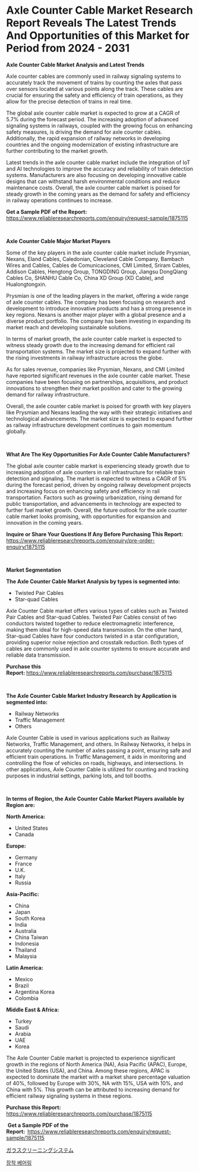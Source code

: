 <p><h1>Axle Counter Cable Market Research Report Reveals The Latest Trends And Opportunities of this Market for Period from 2024 - 2031</h1></p><p><strong>Axle Counter Cable Market Analysis and Latest Trends</strong></p>
<p><p>Axle counter cables are commonly used in railway signaling systems to accurately track the movement of trains by counting the axles that pass over sensors located at various points along the track. These cables are crucial for ensuring the safety and efficiency of train operations, as they allow for the precise detection of trains in real time.</p><p>The global axle counter cable market is expected to grow at a CAGR of 5.7% during the forecast period. The increasing adoption of advanced signaling systems in railways, coupled with the growing focus on enhancing safety measures, is driving the demand for axle counter cables. Additionally, the rapid expansion of railway networks in developing countries and the ongoing modernization of existing infrastructure are further contributing to the market growth.</p><p>Latest trends in the axle counter cable market include the integration of IoT and AI technologies to improve the accuracy and reliability of train detection systems. Manufacturers are also focusing on developing innovative cable designs that can withstand harsh environmental conditions and reduce maintenance costs. Overall, the axle counter cable market is poised for steady growth in the coming years as the demand for safety and efficiency in railway operations continues to increase.</p></p>
<p><strong>Get a Sample PDF of the Report:&nbsp;</strong> <a href="https://www.reliableresearchreports.com/enquiry/request-sample/1875115">https://www.reliableresearchreports.com/enquiry/request-sample/1875115</a></p>
<p>&nbsp;</p>
<p><strong>Axle Counter Cable Major Market Players</strong></p>
<p><p>Some of the key players in the axle counter cable market include Prysmian, Nexans, Eland Cables, Caledonian, Cleveland Cable Company, Bambach Wires and Cables, Cables de Comunicaciones, CMI Limited, Sriram Cables, Addison Cables, Hengtong Group, TONGDING Group, Jiangsu DongQiang Cables Co, SHANHU Cable Co, China XD Group (XD Cable), and Hualongtongxin.</p><p>Prysmian is one of the leading players in the market, offering a wide range of axle counter cables. The company has been focusing on research and development to introduce innovative products and has a strong presence in key regions. Nexans is another major player with a global presence and a diverse product portfolio. The company has been investing in expanding its market reach and developing sustainable solutions.</p><p>In terms of market growth, the axle counter cable market is expected to witness steady growth due to the increasing demand for efficient rail transportation systems. The market size is projected to expand further with the rising investments in railway infrastructure across the globe.</p><p>As for sales revenue, companies like Prysmian, Nexans, and CMI Limited have reported significant revenues in the axle counter cable market. These companies have been focusing on partnerships, acquisitions, and product innovations to strengthen their market position and cater to the growing demand for railway infrastructure.</p><p>Overall, the axle counter cable market is poised for growth with key players like Prysmian and Nexans leading the way with their strategic initiatives and technological advancements. The market size is expected to expand further as railway infrastructure development continues to gain momentum globally.</p></p>
<p>&nbsp;</p>
<p><strong>What Are The Key Opportunities For Axle Counter Cable Manufacturers?</strong></p>
<p><p>The global axle counter cable market is experiencing steady growth due to increasing adoption of axle counters in rail infrastructure for reliable train detection and signaling. The market is expected to witness a CAGR of 5% during the forecast period, driven by ongoing railway development projects and increasing focus on enhancing safety and efficiency in rail transportation. Factors such as growing urbanization, rising demand for public transportation, and advancements in technology are expected to further fuel market growth. Overall, the future outlook for the axle counter cable market looks promising, with opportunities for expansion and innovation in the coming years.</p></p>
<p><strong>Inquire or Share Your Questions If Any Before Purchasing This Report:</strong> <a href="https://www.reliableresearchreports.com/enquiry/pre-order-enquiry/1875115">https://www.reliableresearchreports.com/enquiry/pre-order-enquiry/1875115</a></p>
<p>&nbsp;</p>
<p><strong>Market Segmentation</strong></p>
<p><strong>The Axle Counter Cable Market Analysis by types is segmented into:</strong></p>
<p><ul><li>Twisted Pair Cables</li><li>Star-quad Cables</li></ul></p>
<p><p>Axle Counter Cable market offers various types of cables such as Twisted Pair Cables and Star-quad Cables. Twisted Pair Cables consist of two conductors twisted together to reduce electromagnetic interference, making them ideal for high-speed data transmission. On the other hand, Star-quad Cables have four conductors twisted in a star configuration, providing superior noise rejection and crosstalk reduction. Both types of cables are commonly used in axle counter systems to ensure accurate and reliable data transmission.</p></p>
<p><strong>Purchase this Report:&nbsp;</strong><a href="https://www.reliableresearchreports.com/purchase/1875115">https://www.reliableresearchreports.com/purchase/1875115</a></p>
<p>&nbsp;</p>
<p><strong>The Axle Counter Cable Market Industry Research by Application is segmented into:</strong></p>
<p><ul><li>Railway Networks</li><li>Traffic Management</li><li>Others</li></ul></p>
<p><p>Axle Counter Cable is used in various applications such as Railway Networks, Traffic Management, and others. In Railway Networks, it helps in accurately counting the number of axles passing a point, ensuring safe and efficient train operations. In Traffic Management, it aids in monitoring and controlling the flow of vehicles on roads, highways, and intersections. In other applications, Axle Counter Cable is utilized for counting and tracking purposes in industrial settings, parking lots, and toll booths.</p></p>
<p>&nbsp;</p>
<p><strong>In terms of Region, the Axle Counter Cable Market Players available by Region are:</strong></p>
<p>
    <p> <strong> North America: </strong>
        <ul>
            <li>United States</li>
            <li>Canada</li>
        </ul>
        </p> 
    <p> <strong> Europe: </strong>
        <ul>
            <li>Germany</li>
            <li>France</li>
            <li>U.K.</li>
            <li>Italy</li>
            <li>Russia</li>
        </ul>
        </p> 
    <p> <strong> Asia-Pacific: </strong>
        <ul>
            <li>China</li>
            <li>Japan</li>
            <li>South Korea</li>
            <li>India</li>
            <li>Australia</li>
            <li>China Taiwan</li>
            <li>Indonesia</li>
            <li>Thailand</li>
            <li>Malaysia</li>
        </ul>
        </p> 
    <p> <strong> Latin America: </strong>
        <ul>
            <li>Mexico</li>
            <li>Brazil</li>
            <li>Argentina Korea</li>
            <li>Colombia</li>
        </ul>
        </p> 
    <p> <strong> Middle East & Africa: </strong>
        <ul>
            <li>Turkey</li>
            <li>Saudi</li>
            <li>Arabia</li>
            <li>UAE</li>
            <li>Korea</li>
        </ul>
    </p>
    </p>
<p><p>The Axle Counter Cable market is projected to experience significant growth in the regions of North America (NA), Asia Pacific (APAC), Europe, the United States (USA), and China. Among these regions, APAC is expected to dominate the market with a market share percentage valuation of 40%, followed by Europe with 30%, NA with 15%, USA with 10%, and China with 5%. This growth can be attributed to increasing demand for efficient railway signaling systems in these regions.</p></p>
<p><strong>Purchase this Report: </strong><a href="https://www.reliableresearchreports.com/purchase/1875115">https://www.reliableresearchreports.com/purchase/1875115</a></p>
<p>&nbsp;<strong>Get a Sample PDF of the Report:&nbsp;&nbsp;</strong><a href="https://www.reliableresearchreports.com/enquiry/request-sample/1875115">https://www.reliableresearchreports.com/enquiry/request-sample/1875115</a></p>
<p><strong></strong></p>
<p><p><a href="https://github.com/mohamedbakry57/Market-Research-Report-List-2/blob/main/7094965194138.md">ガラスクリーニングシステム</a></p><p><a href="https://github.com/laholand/Market-Research-Report-List-2/blob/main/9118176193832.md">장착 베어링</a></p></p>